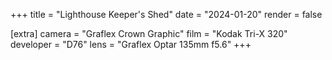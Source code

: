 +++
title =  "Lighthouse Keeper's Shed"
date =  "2024-01-20"
render = false

[extra]
camera = "Graflex Crown Graphic"
film =  "Kodak Tri-X 320"
developer =  "D76"
lens = "Graflex Optar 135mm f5.6"
+++

